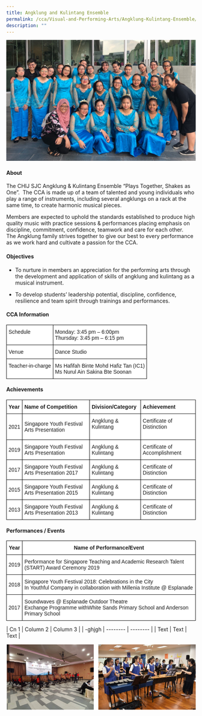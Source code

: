 ```yaml
---
title: Angklung and Kulintang Ensemble
permalink: /cca/Visual-and-Performing-Arts/Angklung-Kulintang-Ensemble/
description: ""
---
```


![](/images/CCA/Visual%20&%20Performing%20Arts/AngklungKulintang%20Ensemble/A1.jpg)

#### **About**


The CHIJ SJC Angklung & Kulintang Ensemble “Plays Together, Shakes as One”.  The CCA is made up of a team of talented and young individuals who play a range of instruments, including several angklungs on a rack at the same time, to create harmonic musical pieces.

  

Members are expected to uphold the standards established to produce high quality music with practice sessions & performances placing emphasis on discipline, commitment, confidence, teamwork and care for each other.  The Angklung family strives together to give our best to every performance as we work hard and cultivate a passion for the CCA.

#### **Objectives**


*   To nurture in members an appreciation for the performing arts through the development and application of skills of angklung and kulintang as a musical instrument.

*   To develop students’ leadership potential, discipline, confidence, resilience and team spirit through trainings and performances.

#### **CCA Information**


<style type="text/css">
.tg  {border-collapse:collapse;border-spacing:0;}
.tg td{border-color:black;border-style:solid;border-width:1px;font-family:Arial, sans-serif;font-size:14px;
  overflow:hidden;padding:10px 5px;word-break:normal;}
.tg th{border-color:black;border-style:solid;border-width:1px;font-family:Arial, sans-serif;font-size:14px;
  font-weight:normal;overflow:hidden;padding:10px 5px;word-break:normal;}
.tg .tg-ktyi{background-color:#FFF;text-align:left;vertical-align:top}
</style>
<table class="tg">
<thead>
  <tr>
    <th class="tg-ktyi">Schedule<br></th>
    <th class="tg-ktyi">Monday: 3:45 pm – 6:00pm<br> Thursday: 3:45 pm – 6:15 pm</th>
  </tr>
</thead>
<tbody>
  <tr>
    <td class="tg-ktyi">Venue<br></td>
    <td class="tg-ktyi">Dance Studio</td>
  </tr>
  <tr>
    <td class="tg-ktyi">Teacher-in-charge<br></td>
    <td class="tg-ktyi">Ms Hafifah Binte Mohd Hafiz Tan (IC1)<br>Ms Nurul Ain Sakina Bte Soonan</td>
  </tr>
</tbody>
</table>

#### **Achievements**


<style type="text/css">
.tg  {border-collapse:collapse;border-spacing:0;}
.tg td{border-color:black;border-style:solid;border-width:1px;font-family:Arial, sans-serif;font-size:14px;
  overflow:hidden;padding:10px 5px;word-break:normal;}
.tg th{border-color:black;border-style:solid;border-width:1px;font-family:Arial, sans-serif;font-size:14px;
  font-weight:normal;overflow:hidden;padding:10px 5px;word-break:normal;}
.tg .tg-dgl5{background-color:#FFF;font-weight:bold;text-align:left;vertical-align:top}
.tg .tg-zr06{background-color:#FFF;text-align:left;vertical-align:middle}
.tg .tg-ktyi{background-color:#FFF;text-align:left;vertical-align:top}
</style>
<table class="tg">
<thead>
  <tr>
    <th class="tg-dgl5">Year<br></th>
    <th class="tg-dgl5">Name of Competition<br></th>
    <th class="tg-dgl5">Division/Category<br></th>
    <th class="tg-dgl5">Achievement<br></th>
  </tr>
</thead>
<tbody>
  <tr>
    <td class="tg-zr06"> 2021</td>
    <td class="tg-zr06"> Singapore Youth Festival Arts Presentation</td>
    <td class="tg-zr06">Angklung &amp; Kulintang <br><br></td>
    <td class="tg-zr06">Certificate of Distinction <br><br></td>
  </tr>
  <tr>
    <td class="tg-zr06">2019<br></td>
    <td class="tg-ktyi">Singapore Youth Festival Arts Presentation<br></td>
    <td class="tg-ktyi">Angklung &amp; Kulintang<br></td>
    <td class="tg-ktyi">Certificate of Accomplishment<br></td>
  </tr>
  <tr>
    <td class="tg-zr06">2017<br></td>
    <td class="tg-ktyi">Singapore Youth Festival Arts Presentation 2017<br></td>
    <td class="tg-ktyi">Angklung &amp; Kulintang<br></td>
    <td class="tg-ktyi">Certificate of Distinction<br></td>
  </tr>
  <tr>
    <td class="tg-zr06">2015<br></td>
    <td class="tg-ktyi">Singapore Youth Festival Arts Presentation 2015<br></td>
    <td class="tg-ktyi">Angklung &amp; Kulintang<br></td>
    <td class="tg-ktyi">Certificate of Distinction<br></td>
  </tr>
  <tr>
    <td class="tg-zr06">2013<br></td>
    <td class="tg-ktyi">Singapore Youth Festival Arts Presentation 2013<br></td>
    <td class="tg-ktyi">Angklung &amp; Kulintang<br></td>
    <td class="tg-ktyi">Certificate of Distinction</td>
  </tr>
</tbody>
</table>

#### **Performances / Events**


<style type="text/css">
.tg  {border-collapse:collapse;border-spacing:0;}
.tg td{border-color:black;border-style:solid;border-width:1px;font-family:Arial, sans-serif;font-size:14px;
  overflow:hidden;padding:10px 5px;word-break:normal;}
.tg th{border-color:black;border-style:solid;border-width:1px;font-family:Arial, sans-serif;font-size:14px;
  font-weight:normal;overflow:hidden;padding:10px 5px;word-break:normal;}
.tg .tg-9hzb{background-color:#FFF;font-weight:bold;text-align:center;vertical-align:top}
.tg .tg-f4yw{background-color:#FFF;text-align:center;vertical-align:middle}
.tg .tg-ktyi{background-color:#FFF;text-align:left;vertical-align:top}
</style>
<table class="tg">
<thead>
  <tr>
    <th class="tg-9hzb">Year<br></th>
    <th class="tg-9hzb">Name of Performance/Event<br></th>
  </tr>
</thead>
<tbody>
  <tr>
    <td class="tg-f4yw">2019<br></td>
    <td class="tg-ktyi">Performance for Singapore Teaching and Academic Research Talent (START) Award Ceremony 2019</td>
  </tr>
  <tr>
    <td class="tg-f4yw">2018<br></td>
    <td class="tg-ktyi">Singapore Youth Festival 2018: Celebrations in the City<br>In Youthful Company in collaboration with Millenia Institute @ Esplanade</td>
  </tr>
  <tr>
    <td class="tg-f4yw">2017<br></td>
    <td class="tg-ktyi">Soundwaves @ Esplanade Outdoor Theatre<br>Exchange Programme withWhite Sands Primary School and Anderson Primary School</td>
  </tr>
</tbody>
</table>




| Cn 1 | Column 2 | Column 3 |
| -ghjgh | -------- | -------- |
| Text     | Text     | Text     |



![](/images/CCA/Visual%20&%20Performing%20Arts/AngklungKulintang%20Ensemble/A2.png)